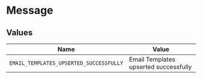 # Message


## Values

| Name                                    | Value                                   |
| --------------------------------------- | --------------------------------------- |
| `EMAIL_TEMPLATES_UPSERTED_SUCCESSFULLY` | Email Templates upserted successfully   |